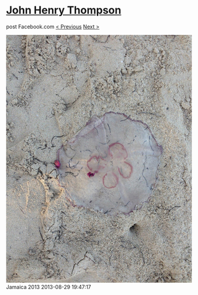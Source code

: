 # [John Henry Thompson](../README.md)
post Facebook.com
[< Previous](2013-08-29-22.md) [Next >](2013-08-29-24.md)

[![](../media/2013-08-29/Jamaica-2034.jpg)](../README.md)
Jamaica 2013
2013-08-29 19:47:17